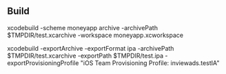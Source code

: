 
## Build

xcodebuild -scheme moneyapp archive -archivePath $TMPDIR/test.xcarchive -workspace moneyapp.xcworkspace

xcodebuild -exportArchive -exportFormat ipa -archivePath $TMPDIR/test.xcarchive -exportPath $TMPDIR/test.ipa -exportProvisioningProfile "iOS Team Provisioning Profile: inviewads.testIA"


